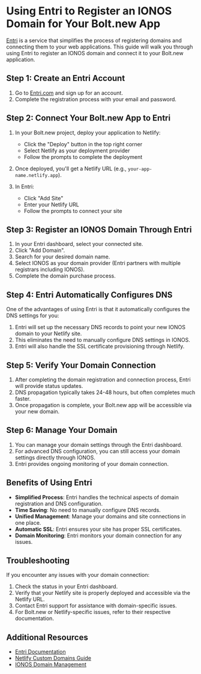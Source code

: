 # Using Entri to Register an IONOS Domain for Your Bolt.new App

[Entri](https://entri.com/) is a service that simplifies the process of registering domains and connecting them to your web applications. This guide will walk you through using Entri to register an IONOS domain and connect it to your Bolt.new application.

## Step 1: Create an Entri Account

1. Go to [Entri.com](https://entri.com/) and sign up for an account.
2. Complete the registration process with your email and password.

## Step 2: Connect Your Bolt.new App to Entri

1. In your Bolt.new project, deploy your application to Netlify:
   - Click the "Deploy" button in the top right corner
   - Select Netlify as your deployment provider
   - Follow the prompts to complete the deployment

2. Once deployed, you'll get a Netlify URL (e.g., `your-app-name.netlify.app`).

3. In Entri:
   - Click "Add Site"
   - Enter your Netlify URL
   - Follow the prompts to connect your site

## Step 3: Register an IONOS Domain Through Entri

1. In your Entri dashboard, select your connected site.
2. Click "Add Domain".
3. Search for your desired domain name.
4. Select IONOS as your domain provider (Entri partners with multiple registrars including IONOS).
5. Complete the domain purchase process.

## Step 4: Entri Automatically Configures DNS

One of the advantages of using Entri is that it automatically configures the DNS settings for you:

1. Entri will set up the necessary DNS records to point your new IONOS domain to your Netlify site.
2. This eliminates the need to manually configure DNS settings in IONOS.
3. Entri will also handle the SSL certificate provisioning through Netlify.

## Step 5: Verify Your Domain Connection

1. After completing the domain registration and connection process, Entri will provide status updates.
2. DNS propagation typically takes 24-48 hours, but often completes much faster.
3. Once propagation is complete, your Bolt.new app will be accessible via your new domain.

## Step 6: Manage Your Domain

1. You can manage your domain settings through the Entri dashboard.
2. For advanced DNS configuration, you can still access your domain settings directly through IONOS.
3. Entri provides ongoing monitoring of your domain connection.

## Benefits of Using Entri

- **Simplified Process**: Entri handles the technical aspects of domain registration and DNS configuration.
- **Time Saving**: No need to manually configure DNS records.
- **Unified Management**: Manage your domains and site connections in one place.
- **Automatic SSL**: Entri ensures your site has proper SSL certificates.
- **Domain Monitoring**: Entri monitors your domain connection for any issues.

## Troubleshooting

If you encounter any issues with your domain connection:

1. Check the status in your Entri dashboard.
2. Verify that your Netlify site is properly deployed and accessible via the Netlify URL.
3. Contact Entri support for assistance with domain-specific issues.
4. For Bolt.new or Netlify-specific issues, refer to their respective documentation.

## Additional Resources

- [Entri Documentation](https://entri.com/docs)
- [Netlify Custom Domains Guide](https://docs.netlify.com/domains-https/custom-domains/)
- [IONOS Domain Management](https://www.ionos.com/help/domains/)